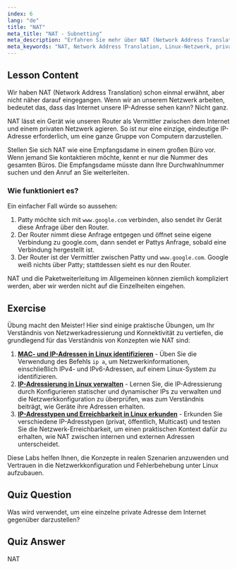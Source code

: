 ```yaml
---
index: 6
lang: "de"
title: "NAT"
meta_title: "NAT - Subnetting"
meta_description: "Erfahren Sie mehr über NAT (Network Address Translation) in Linux, wie es funktioniert und welche Rolle es bei der Netzwerksicherheit spielt. Verstehen Sie private vs. öffentliche IPs. Linux-Netzwerkanleitung."
meta_keywords: "NAT, Network Address Translation, Linux-Netzwerk, private IP, öffentliche IP, Linux-Tutorial, Anfängerleitfaden"
---
```


## Lesson Content

Wir haben NAT (Network Address Translation) schon einmal erwähnt, aber nicht näher darauf eingegangen. Wenn wir an unserem Netzwerk arbeiten, bedeutet das, dass das Internet unsere IP-Adresse sehen kann? Nicht ganz.

NAT lässt ein Gerät wie unseren Router als Vermittler zwischen dem Internet und einem privaten Netzwerk agieren. So ist nur eine einzige, eindeutige IP-Adresse erforderlich, um eine ganze Gruppe von Computern darzustellen.

Stellen Sie sich NAT wie eine Empfangsdame in einem großen Büro vor. Wenn jemand Sie kontaktieren möchte, kennt er nur die Nummer des gesamten Büros. Die Empfangsdame müsste dann Ihre Durchwahlnummer suchen und den Anruf an Sie weiterleiten.

### Wie funktioniert es?

Ein einfacher Fall würde so aussehen:

1. Patty möchte sich mit `www.google.com` verbinden, also sendet ihr Gerät diese Anfrage über den Router.
2. Der Router nimmt diese Anfrage entgegen und öffnet seine eigene Verbindung zu google.com, dann sendet er Pattys Anfrage, sobald eine Verbindung hergestellt ist.
3. Der Router ist der Vermittler zwischen Patty und `www.google.com`. Google weiß nichts über Patty; stattdessen sieht es nur den Router.

NAT und die Paketweiterleitung im Allgemeinen können ziemlich kompliziert werden, aber wir werden nicht auf die Einzelheiten eingehen.

## Exercise

Übung macht den Meister! Hier sind einige praktische Übungen, um Ihr Verständnis von Netzwerkadressierung und Konnektivität zu vertiefen, die grundlegend für das Verständnis von Konzepten wie NAT sind:

1. **[MAC- und IP-Adressen in Linux identifizieren](https://labex.io/de/labs/comptia-identify-mac-and-ip-addresses-in-linux-592731)** - Üben Sie die Verwendung des Befehls `ip a`, um Netzwerkinformationen, einschließlich IPv4- und IPv6-Adressen, auf einem Linux-System zu identifizieren.
2. **[IP-Adressierung in Linux verwalten](https://labex.io/de/labs/comptia-manage-ip-addressing-in-linux-592736)** - Lernen Sie, die IP-Adressierung durch Konfigurieren statischer und dynamischer IPs zu verwalten und die Netzwerkkonfiguration zu überprüfen, was zum Verständnis beiträgt, wie Geräte ihre Adressen erhalten.
3. **[IP-Adresstypen und Erreichbarkeit in Linux erkunden](https://labex.io/de/labs/comptia-explore-ip-address-types-and-reachability-in-linux-592780)** - Erkunden Sie verschiedene IP-Adresstypen (privat, öffentlich, Multicast) und testen Sie die Netzwerk-Erreichbarkeit, um einen praktischen Kontext dafür zu erhalten, wie NAT zwischen internen und externen Adressen unterscheidet.

Diese Labs helfen Ihnen, die Konzepte in realen Szenarien anzuwenden und Vertrauen in die Netzwerkkonfiguration und Fehlerbehebung unter Linux aufzubauen.

## Quiz Question

Was wird verwendet, um eine einzelne private Adresse dem Internet gegenüber darzustellen?

## Quiz Answer

NAT
